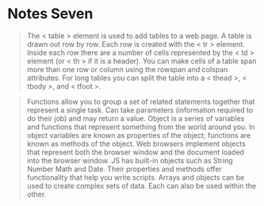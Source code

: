 # Notes Seven

> The < table > element is used to add tables to a web page. A table is drawn out row by row. Each row is created with the < tr > element. Inside each row there are a number of cells represented by the < td > element (or < th > if it is a header). You can make cells of a table span more than one row or column using the rowspan and colspan attributes. For long tables you can split the table into a < thead >, < tbody >, and < tfoot >.

> Functions allow you to group a set of related statements together that represent a single task. Can take parameters (information required to do their job) and may return a value. Object is a series of variables and functions that represent something from the world around you. In object variables are known as properties of the object; functions are known as methods of the object. Web browsers implement objects that represent both the browser window and the document loaded into the browser window. JS has built-in objects such as String Number Math and Date. Their properties and methods offer functionality that help you write scripts. Arrays and objects can be used to create complex sets of data. Each can also be used within the other.